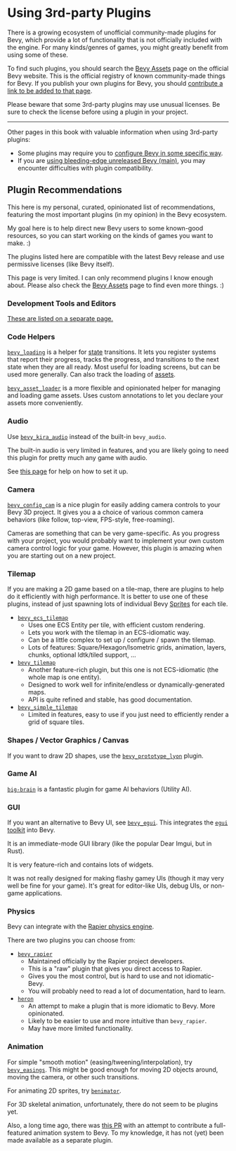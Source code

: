 # Using 3rd-party Plugins

There is a growing ecosystem of unofficial community-made plugins for Bevy,
which provide a lot of functionality that is not officially included with
the engine. For many kinds/genres of games, you might greatly benefit from
using some of these.

To find such plugins, you should search the [Bevy
Assets](https://bevyengine.org/assets/) page on the official Bevy website. This
is the official registry of known community-made things for Bevy. If you
publish your own plugins for Bevy, you should [contribute a link to be added
to that page](https://github.com/bevyengine/bevy-assets).

Please beware that some 3rd-party plugins may use unusual licenses. Be sure
to check the license before using a plugin in your project.

---

Other pages in this book with valuable information when using 3rd-party plugins:

  - Some plugins may require you to [configure Bevy in some specific way](./bevy-config.md).
  - If you are [using bleeding-edge unreleased Bevy (main)](./bevy-git.md), you may encounter difficulties with plugin compatibility.

## Plugin Recommendations

This here is my personal, curated, opinionated list of recommendations,
featuring the most important plugins (in my opinion) in the Bevy ecosystem.

My goal here is to help direct new Bevy users to some known-good resources, so you can
start working on the kinds of games you want to make. :)

The plugins listed here are compatible with the latest Bevy release and use
permissive licenses (like Bevy itself).

This page is very limited. I can only recommend plugins I know enough
about. Please also check the [Bevy Assets](https://bevyengine.org/assets)
page to find even more things. :)

### Development Tools and Editors

[These are listed on a separate page.](./bevy-tools.md)

### Code Helpers

[`bevy_loading`](https://github.com/inodentry/bevy_loading) is a helper for
[state](../programming/states.md) transitions. It lets you register systems
that report their progress, tracks the progress, and transitions to the next
state when they are all ready. Most useful for loading screens, but can be used
more generally. Can also track the loading of [assets](../features/assets.md).

[`bevy_asset_loader`](https://github.com/NiklasEi/bevy_asset_loader) is a
more flexible and opinionated helper for managing and loading game assets.
Uses custom annotations to let you declare your assets more conveniently.

### Audio

Use [`bevy_kira_audio`](https://github.com/NiklasEi/bevy_kira_audio) instead of the built-in `bevy_audio`.

The built-in audio is very limited in features, and you are likely going to
need this plugin for pretty much any game with audio.

See [this page](../features/audio.md) for help on how to set it up.

### Camera

[`bevy_config_cam`](https://github.com/BlackPhlox/bevy_config_cam) is a nice
plugin for easily adding camera controls to your Bevy 3D project. It gives
you a a choice of various common camera behaviors (like follow, top-view,
FPS-style, free-roaming).

Cameras are something that can be very game-specific. As you progress with
your project, you would probably want to implement your own custom camera
control logic for your game. However, this plugin is amazing when you are
starting out on a new project.

### Tilemap

If you are making a 2D game based on a tile-map, there are plugins to
help do it efficiently with high performance. It is better to use one
of these plugins, instead of just spawning lots of individual Bevy
[Sprites](../features/sprites.md) for each tile.

  - [`bevy_ecs_tilemap`](https://github.com/StarArawn/bevy_ecs_tilemap)
    - Uses one ECS Entity per tile, with efficient custom rendering.
    - Lets you work with the tilemap in an ECS-idiomatic way.
    - Can be a little complex to set up / configure / spawn the tilemap.
    - Lots of features: Square/Hexagon/Isometric grids, animation, layers, chunks, optional ldtk/tiled support, ...
  - [`bevy_tilemap`](https://github.com/joshuajbouw/bevy_tilemap)
    - Another feature-rich plugin, but this one is not ECS-idiomatic (the whole map is one entity).
    - Designed to work well for infinite/endless or dynamically-generated maps.
    - API is quite refined and stable, has good documentation.
  - [`bevy_simple_tilemap`](https://github.com/forbjok/bevy_simple_tilemap)
    - Limited in features, easy to use if you just need to efficiently render a grid of square tiles.

### Shapes / Vector Graphics / Canvas

If you want to draw 2D shapes, use the
[`bevy_prototype_lyon`](https://github.com/Nilirad/bevy_prototype_lyon) plugin.

### Game AI

[`big-brain`](https://github.com/zkat/big-brain) is a fantastic plugin for game AI behaviors (Utility AI).

### GUI

If you want an alternative to Bevy UI, see [`bevy_egui`](https://github.com/mvlabat/bevy_egui).
This integrates the [`egui` toolkit](https://github.com/emilk/egui) into Bevy.

It is an immediate-mode GUI library (like the popular Dear Imgui, but in Rust).

It is very feature-rich and contains lots of widgets.

It was not really designed for making flashy gamey UIs (though it may very
well be fine for your game). It's great for editor-like UIs, debug UIs,
or non-game applications.

### Physics

Bevy can integrate with the [Rapier physics engine](https://rapier.rs/).

There are two plugins you can choose from:

  - [`bevy_rapier`](https://github.com/dimforge/bevy_rapier)
    - Maintained officially by the Rapier project developers.
    - This is a "raw" plugin that gives you direct access to Rapier.
    - Gives you the most control, but is hard to use and not idiomatic-Bevy.
    - You will probably need to read a lot of documentation, hard to learn.
  - [`heron`](https://github.com/jcornaz/heron)
    - An attempt to make a plugin that is more idiomatic to Bevy. More opinionated.
    - Likely to be easier to use and more intuitive than `bevy_rapier`.
    - May have more limited functionality.

### Animation

For simple "smooth motion" (easing/tweening/interpolation), try
[`bevy_easings`](https://crates.io/crates/bevy_easings). This might be good
enough for moving 2D objects around, moving the camera, or other such transitions.

For animating 2D sprites, try [`benimator`](https://github.com/jcornaz/benimator).

For 3D skeletal animation, unfortunately, there do not seem to be plugins yet.

Also, a long time ago, there was [this PR](https://github.com/bevyengine/bevy/pull/1429)
with an attempt to contribute a full-featured animation system to Bevy. To
my knowledge, it has not (yet) been made available as a separate plugin.
